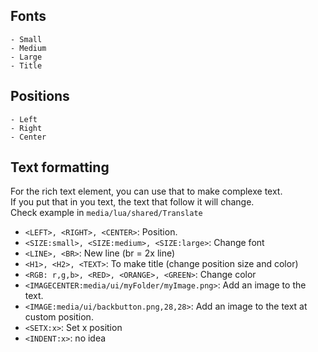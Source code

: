 ## Fonts
```
- Small
- Medium
- Large
- Title
```

## Positions
```
- Left
- Right
- Center
```

## Text formatting
For the rich text element, you can use that to make complexe text.  
If you put that in you text, the text that follow it will change.  
Check example in `media/lua/shared/Translate`   
- `<LEFT>, <RIGHT>, <CENTER>`: Position.
- `<SIZE:small>, <SIZE:medium>, <SIZE:large>`: Change font
- `<LINE>, <BR>`: New line (br = 2x line)
- `<H1>, <H2>, <TEXT>`: To make title (change position size and color)
- `<RGB: r,g,b>, <RED>, <ORANGE>, <GREEN>`: Change color
- `<IMAGECENTER:media/ui/myFolder/myImage.png>`: Add an image to the text.
- `<IMAGE:media/ui/backbutton.png,28,28>`: Add an image to the text at custom position.
- `<SETX:x>`: Set x position
- `<INDENT:x>`: no idea
